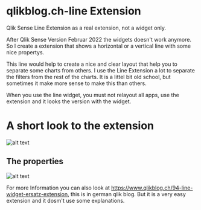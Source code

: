 # qlikblog.ch-line Extension

Qlik Sense Line Extension as a real extension, not a widget only.

After Qlik Sense Version Februar 2022 the widgets doesn't work anymore. 
So I create a extension that shows a horizontal or a vertical line with some nice propertys.

This line would help to create a nice and clear layout that help you to separate some charts from others.
I use the Line Extension a lot to separate the filters from the rest of the charts.
It is a littel bit old school, but sometimes it make more sense to make this than others. 

When you use the line widget, you must not relayout all apps, use the extension and it looks the version with the widget.


# A short look to the extension
![alt text](https://github.com/rgerber/qlikblog.ch-line/blob/main/qlikblog.ch_LineExtension.png?raw=true)


## The properties
![alt text](https://github.com/rgerber/qlikblog.ch-line/blob/main/qlikblog.ch_LineExtension_properties.png?raw=true)


For more Information you can also look at https://www.qlikblog.ch/94-line-widget-ersatz-extension, this is in german qlik blog. 
But it is a very easy extension and it dosm't use some explanations.


